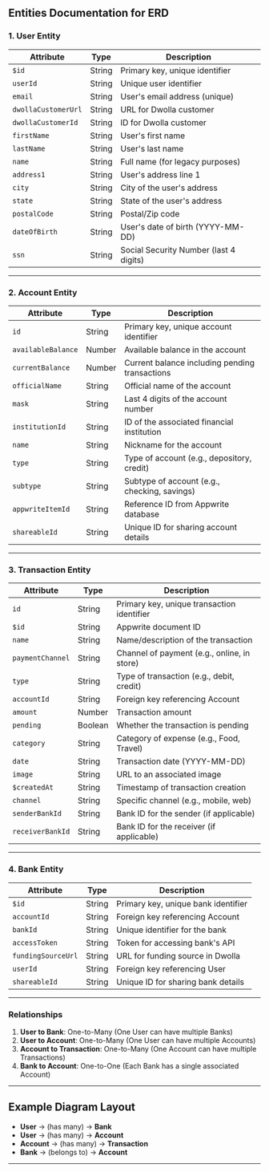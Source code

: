 ## **Entities Documentation for ERD**

### 1. **User Entity**

| Attribute           | Type   | Description                            |
| ------------------- | ------ | -------------------------------------- |
| `$id`               | String | Primary key, unique identifier         |
| `userId`            | String | Unique user identifier                 |
| `email`             | String | User's email address (unique)          |
| `dwollaCustomerUrl` | String | URL for Dwolla customer                |
| `dwollaCustomerId`  | String | ID for Dwolla customer                 |
| `firstName`         | String | User's first name                      |
| `lastName`          | String | User's last name                       |
| `name`              | String | Full name (for legacy purposes)        |
| `address1`          | String | User's address line 1                  |
| `city`              | String | City of the user's address             |
| `state`             | String | State of the user's address            |
| `postalCode`        | String | Postal/Zip code                        |
| `dateOfBirth`       | String | User's date of birth (YYYY-MM-DD)      |
| `ssn`               | String | Social Security Number (last 4 digits) |

---

### 2. **Account Entity**

| Attribute          | Type   | Description                                    |
| ------------------ | ------ | ---------------------------------------------- |
| `id`               | String | Primary key, unique account identifier         |
| `availableBalance` | Number | Available balance in the account               |
| `currentBalance`   | Number | Current balance including pending transactions |
| `officialName`     | String | Official name of the account                   |
| `mask`             | String | Last 4 digits of the account number            |
| `institutionId`    | String | ID of the associated financial institution     |
| `name`             | String | Nickname for the account                       |
| `type`             | String | Type of account (e.g., depository, credit)     |
| `subtype`          | String | Subtype of account (e.g., checking, savings)   |
| `appwriteItemId`   | String | Reference ID from Appwrite database            |
| `shareableId`      | String | Unique ID for sharing account details          |

---

### 3. **Transaction Entity**

| Attribute        | Type    | Description                                 |
| ---------------- | ------- | ------------------------------------------- |
| `id`             | String  | Primary key, unique transaction identifier  |
| `$id`            | String  | Appwrite document ID                        |
| `name`           | String  | Name/description of the transaction         |
| `paymentChannel` | String  | Channel of payment (e.g., online, in store) |
| `type`           | String  | Type of transaction (e.g., debit, credit)   |
| `accountId`      | String  | Foreign key referencing Account             |
| `amount`         | Number  | Transaction amount                          |
| `pending`        | Boolean | Whether the transaction is pending          |
| `category`       | String  | Category of expense (e.g., Food, Travel)    |
| `date`           | String  | Transaction date (YYYY-MM-DD)               |
| `image`          | String  | URL to an associated image                  |
| `$createdAt`     | String  | Timestamp of transaction creation           |
| `channel`        | String  | Specific channel (e.g., mobile, web)        |
| `senderBankId`   | String  | Bank ID for the sender (if applicable)      |
| `receiverBankId` | String  | Bank ID for the receiver (if applicable)    |

---

### 4. **Bank Entity**

| Attribute          | Type   | Description                         |
| ------------------ | ------ | ----------------------------------- |
| `$id`              | String | Primary key, unique bank identifier |
| `accountId`        | String | Foreign key referencing Account     |
| `bankId`           | String | Unique identifier for the bank      |
| `accessToken`      | String | Token for accessing bank's API      |
| `fundingSourceUrl` | String | URL for funding source in Dwolla    |
| `userId`           | String | Foreign key referencing User        |
| `shareableId`      | String | Unique ID for sharing bank details  |

---

### **Relationships**

1. **User to Bank**: One-to-Many (One User can have multiple Banks)
2. **User to Account**: One-to-Many (One User can have multiple Accounts)
3. **Account to Transaction**: One-to-Many (One Account can have multiple Transactions)
4. **Bank to Account**: One-to-One (Each Bank has a single associated Account)

---

## **Example Diagram Layout**

- **User** → (has many) → **Bank**
- **User** → (has many) → **Account**
- **Account** → (has many) → **Transaction**
- **Bank** → (belongs to) → **Account**

---
